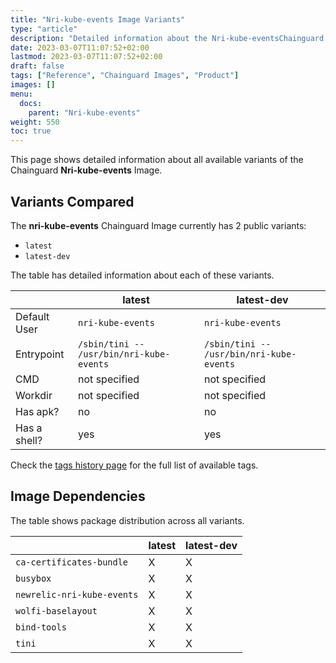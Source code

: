 ```yaml
---
title: "Nri-kube-events Image Variants"
type: "article"
description: "Detailed information about the Nri-kube-eventsChainguard Image variants"
date: 2023-03-07T11:07:52+02:00
lastmod: 2023-03-07T11:07:52+02:00
draft: false
tags: ["Reference", "Chainguard Images", "Product"]
images: []
menu:
  docs:
    parent: "Nri-kube-events"
weight: 550
toc: true
---
```


This page shows detailed information about all available variants of the Chainguard **Nri-kube-events** Image.

## Variants Compared
The **nri-kube-events** Chainguard Image currently has 2 public variants: 

- `latest`
- `latest-dev`

The table has detailed information about each of these variants.

|              | latest                                   | latest-dev                               |
|--------------|------------------------------------------|------------------------------------------|
| Default User | `nri-kube-events`                        | `nri-kube-events`                        |
| Entrypoint   | `/sbin/tini -- /usr/bin/nri-kube-events` | `/sbin/tini -- /usr/bin/nri-kube-events` |
| CMD          | not specified                            | not specified                            |
| Workdir      | not specified                            | not specified                            |
| Has apk?     | no                                       | no                                       |
| Has a shell? | yes                                      | yes                                      |

Check the [tags history page](/chainguard/chainguard-images/reference/nri-kube-events/tags_history/) for the full list of available tags.
## Image Dependencies
The table shows package distribution across all variants.

|                            | latest | latest-dev |
|----------------------------|--------|------------|
| `ca-certificates-bundle`   | X      | X          |
| `busybox`                  | X      | X          |
| `newrelic-nri-kube-events` | X      | X          |
| `wolfi-baselayout`         | X      | X          |
| `bind-tools`               | X      | X          |
| `tini`                     | X      | X          |
